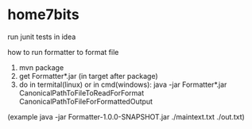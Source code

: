 # home7bits
run junit tests in idea

how to run formatter to format file
1) mvn package
2) get Formatter*.jar (in target after package)
3) do in termital(linux) or in cmd(windows): java -jar Formatter*.jar CanonicalPathToFileToReadForFormat CanonicalPathToFileForFormattedOutput

(example java -jar Formatter-1.0.0-SNAPSHOT.jar ./maintext.txt ./out.txt)